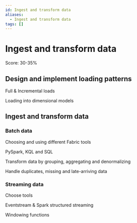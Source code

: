 ```yaml
---
id: Ingest and transform data
aliases:
  - Ingest and transform data
tags: []
---
```


# Ingest and transform data

Score: 30-35%

## Design and implement loading patterns

Full & Incremental loads

Loading into dimensional models

## Ingest and transform data

### Batch data

Choosing and using different Fabric tools

PySpark, KQL and SQL

Transform data by grouping, aggregating and denormalizing

Handle duplicates, missing and late-arriving data

### Streaming data

Choose tools

Eventstream & Spark structured streaming

Windowing functions
